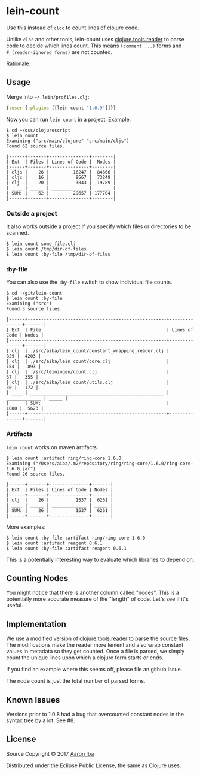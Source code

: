 # lein-count

Use this instead of `cloc` to count lines of clojure code.

Unlike `cloc` and other tools, lein-count uses [clojure.tools.reader][ctr] to parse
code to decide which lines count. This means `(comment ...)` forms and
`#_(reader-ignored forms)` are not counted.

[Rationale](http://aaroniba.net/counting-clojure-code)

[ctr]: https://github.com/clojure/tools.reader

## Usage

Merge into `~/.lein/profiles.clj`:

```clojure
{:user {:plugins [[lein-count "1.0.9"]]}}
```

Now you can run `lein count` in a project.  Example:

```
$ cd ~/oss/clojurescript
$ lein count
Examining ("src/main/clojure" "src/main/cljs")
Found 62 source files.

|------+-------+---------------+--------|
| Ext  | Files | Lines of Code |  Nodes |
|------+-------+---------------+--------|
| cljs |    26 |         16247 |  84666 |
| cljc |    16 |          9567 |  73249 |
| clj  |    20 |          3843 |  19789 |
| ____ | _____ | _____________ |  _____ |
| SUM: |    62 |         29657 | 177704 |
|------+-------+---------------+--------|
```

### Outside a project

It also works outside a project if you specify which files or directories to be scanned.

```
$ lein count some_file.clj
$ lein count /tmp/dir-of-files
$ lein count :by-file /tmp/dir-of-files
```

### :by-file

You can also use the `:by-file` switch to show individual file counts.

```
$ cd ~/git/lein-count
$ lein count :by-file
Examining ("src")
Found 3 source files.

|------+----------------------------------------------------+---------------+-------|
| Ext  | File                                               | Lines of Code | Nodes |
|------+----------------------------------------------------+---------------+-------|
| clj  | ./src/aiba/lein_count/constant_wrapping_reader.clj |           829 |  4203 |
| clj  | ./src/aiba/lein_count/core.clj                     |           154 |   893 |
| clj  | ./src/leiningen/count.clj                          |            67 |   355 |
| clj  | ./src/aiba/lein_count/utils.clj                    |            30 |   172 |
| ____ | __________________________________________________ | _____________ | _____ |
|      | SUM:                                               |          1080 |  5623 |
|------+----------------------------------------------------+---------------+-------|
```

### Artifacts

`lein count` works on maven artifacts.

```
$ lein count :artifact ring/ring-core 1.6.0
Examining ("/Users/aiba/.m2/repository/ring/ring-core/1.6.0/ring-core-1.6.0.jar")
Found 26 source files.

|------+-------+---------------+-------|
| Ext  | Files | Lines of Code | Nodes |
|------+-------+---------------+-------|
| clj  |    26 |          1537 |  6261 |
| ____ | _____ | _____________ | _____ |
| SUM: |    26 |          1537 |  6261 |
|------+-------+---------------+-------|
```

More examples:

```
$ lein count :by-file :artifact ring/ring-core 1.6.0
$ lein count :artifact reagent 0.6.1
$ lein count :by-file :artifact reagent 0.6.1
```

This is a potentially interesting way to evaluate which libraries to depend on.

## Counting Nodes

You might notice that there is another column called "nodes". This is a potentially
more accurate measure of the "length" of code. Let's see if it's useful.

## Implementation

We use a modified version of [clojure.tools.reader][ctr] to parse the source files.
The modifications make the reader more lenient and also wrap constant values in
metadata so they get counted. Once a file is parsed, we simply count the unique
lines upon which a clojure form starts or ends.

If you find an example where this seems off, please file an github issue.

The node count is just the total number of parsed forms.

## Known Issues

Versions prior to 1.0.8 had a bug that overcounted constant nodes in the syntax tree
by a lot.  See #8.

## License

Source Copyright © 2017 [Aaron Iba](http://aaroniba.net/)

Distributed under the Eclipse Public License, the same as Clojure uses.
